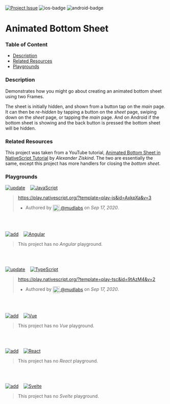 [javascript-badge]: https://img.shields.io/badge/JavaScript-%E2%9C%93-F7DF1E.svg?style=for-the-badge&logo=JavaScript&logoColor=F7DF1E&labelColor=000000
[typescript-badge]: https://img.shields.io/badge/TypeScript-%E2%9C%93-007ACC.svg?style=for-the-badge&logo=TypeScript&logoColor=007ACC&labelColor=000000
[angular-badge]: https://img.shields.io/badge/Angular-%E2%9C%93-DD0031.svg?style=for-the-badge&logo=Angular&logoColor=DD0031&labelColor=000000
[vue-badge]: https://img.shields.io/badge/Vue.js-%E2%9C%93-4FC08D.svg?style=for-the-badge&logo=Vue.js&logoColor=4FC08D&labelColor=000000
[react-badge]: https://img.shields.io/badge/React-%E2%9C%93-33d8ff.svg?style=for-the-badge&logo=React&logoColor=33d8ff&labelColor=000000
[svelte-badge]: https://img.shields.io/badge/Svelte-%E2%9C%93-f93e02.svg?style=for-the-badge&logo=Svelte&logoColor=f93e02&labelColor=000000

[ios-badge]: https://img.shields.io/badge/ios-%E2%9C%93-e6e8eb.svg?style=for-the-badge&logo=apple&logoColor=white&labelColor=000000
[android-badge]: https://img.shields.io/badge/android-%E2%9C%93-e6e8eb.svg?style=for-the-badge&logo=android&logoColor=white&labelColor=000000
[ios-badge--simple]: https://img.shields.io/badge/ios-000000.svg?style=for-the-badge&logo=apple&logoColor=white
[android-badge--simple]: https://img.shields.io/badge/android-000000.svg?style=for-the-badge&logo=android&logoColor=white

[update-badge]: https://img.shields.io/badge/UPDATE-0ea2f1.svg?style=for-the-badge&labelColor=fafbfc
[add-badge]: https://img.shields.io/badge/Add-0ea2f1.svg?style=for-the-badge&labelColor=fafbfc

[issue-badge]: https://img.shields.io/badge/Project-%2341-0ea2f1.svg?style=for-the-badge&labelColor=000000


<!-- Project badges -->
[![Project Issue][issue-badge]](https://github.com/mudlabs/hello-word-javascript-action/issues/41)
![ios-badge]
![android-badge]


<!-- Project title -->
# Animated Bottom Sheet


### Table of Content
  - [Description](#description)
  - [Related Resources](#related-resources)
  - [Playgrounds](#playgrounds)


<!-- Project description -->
### Description
Demonstrates how you might go about creating an animated bottom sheet using two Frames.

The sheet is initially hidden, and shown from a button tap on the _main_ page. It can then be _re-hidden_ by tapping a button on the _sheet_ page, swiping down on the _sheet_ page, or tapping the _main_ page. And on Android if the bottom sheet is showing and the back button is pressed the bottom sheet will be hidden.


<!-- 
Reference any related resources here. These could include;
 * Existing video or blog tutorials that create the same project, or inspired it.
 * A live website or app using the behaviour, style, etc.., the app is trying to replicate.
 * Or perhaps a design from somewhere like dribbble.com inspired the project.
-->
### Related Resources
This project was taken from a YouTube tutorial, [Animated Bottom Sheet in NativeScript Tutorial](https://www.youtube.com/watch?v=SeTol800wFQ&t=917s) by _Alexander Ziskind_. The two are essentially the same, except this project has more handlers for closing the _bottom sheet_.


<!-- Playgrounds -->
### Playgrounds

[![update][update-badge]](https://github.com/mudlabs/NativeScript-Play-Pit/issues/new/?title=%5Bupdate%5D%5Bjavascript%5D%20Animated%20Bottom%20Sheet&template=update.md)
&nbsp;&nbsp;
[![JavaScript][javascript-badge]](https://play.nativescript.org/?template=play-js&id=AxkpXa&v=3)


> https://play.nativescript.org/?template=play-js&id=AxkpXa&v=3
> - Authored by [<img src="https://avatars3.githubusercontent.com/u/32623552?s=60&v=4" width="21" align="center"/> @mudlabs](https://github.com/mudlabs) on _Sep 17, 2020_.
> 
<br/>
<br/>


[![add][add-badge]](https://github.com/mudlabs/NativeScript-Play-Pit/issues/new/?title=%5Badd%5D%5Bangular%5D%20Animated%20Bottom%20Sheet&template=add.md)
&nbsp;&nbsp;
[![Angular][angular-badge]]()


> This project has no _Angular_ playground.
> 
> 
<br/>
<br/>


[![update][update-badge]](https://github.com/mudlabs/NativeScript-Play-Pit/issues/new/?title=%5Bupdate%5D%5Btypescript%5D%20Animated%20Bottom%20Sheet&template=update.md)
&nbsp;&nbsp;
[![TypeScript][typescript-badge]](https://play.nativescript.org/?template=play-tsc&id=9tAzM4&v=2)


> https://play.nativescript.org/?template=play-tsc&id=9tAzM4&v=2
> - Authored by [<img src="https://avatars3.githubusercontent.com/u/32623552?s=60&v=4" width="21" align="center"/> @mudlabs](https://github.com/mudlabs) on _Sep 17, 2020_.
> 
<br/>
<br/>


[![add][add-badge]](https://github.com/mudlabs/NativeScript-Play-Pit/issues/new/?title=%5Badd%5D%5Bvue%5D%20Animated%20Bottom%20Sheet&template=add.md)
&nbsp;&nbsp;
[![Vue][vue-badge]]()


> This project has no _Vue_ playground.
> 
> 
<br/>
<br/>


[![add][add-badge]](https://github.com/mudlabs/NativeScript-Play-Pit/issues/new/?title=%5Badd%5D%5Breact%5D%20Animated%20Bottom%20Sheet&template=add.md)
&nbsp;&nbsp;
[![React][react-badge]]()


> This project has no _React_ playground.
> 
> 
<br/>
<br/>


[![add][add-badge]](https://github.com/mudlabs/NativeScript-Play-Pit/issues/new/?title=%5Badd%5D%5Bsvelte%5D%20Animated%20Bottom%20Sheet&template=add.md)
&nbsp;&nbsp;
[![Svelte][svelte-badge]]()


> This project has no _Svelte_ playground.
> 
> 
<br/>
<br/>

